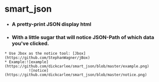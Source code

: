 # smart_json
   * ### A pretty-print JSON display html 
   * ### With a little sugar that will notice JSON-Path of which data you've clicked.
    * Use Jbox as the notice tool: [Jbox](https://github.com/StephanWagner/jBox)
    * Example:![example](https://github.com/dickcarlee/smart_json/blob/master/example.png)
               ![notice](https://github.com/dickcarlee/smart_json/blob/master/notice.png)

